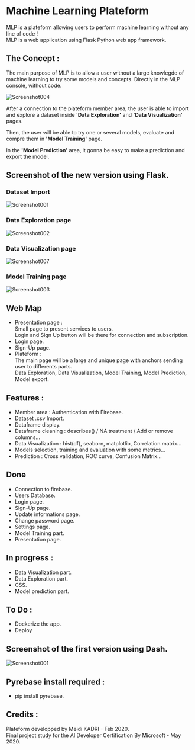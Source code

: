 # Machine Learning Plateform
MLP is a plateform allowing users to perform machine learning without any line of code !  
MLP is a web application using Flask Python web app framework.  

## The Concept :
The main purpose of MLP is to allow a user without a large knowlegde of machine learning to try some models and concepts. Directly in the MLP console, without code.  

![Screenshot004](https://user-images.githubusercontent.com/57437129/83324103-1f5ef400-a263-11ea-8e0d-6712b134f033.png)

After a connection to the plateform member area, the user is able to import and explore a dataset inside **'Data Exploration'** and **'Data Visualization'** pages.  

Then, the user will be able to try one or several models, evaluate and compre them in **'Model Training'** page.  

In the **'Model Prediction'** area, it gonna be easy to make a prediction and export the model.  

## Screenshot of the new version using Flask.
### Dataset Import
![Screenshot001](https://user-images.githubusercontent.com/57437129/83324301-98ab1680-a264-11ea-9396-6c00da4d28c8.png)

### Data Exploration page  
![Screenshot002](https://user-images.githubusercontent.com/57437129/83324315-b8dad580-a264-11ea-8812-c3614cdfd42b.png)

### Data Visualization page
![Screenshot007](https://user-images.githubusercontent.com/57437129/83324340-e9bb0a80-a264-11ea-8282-193fc4398a0a.png)

### Model Training page
![Screenshot003](https://user-images.githubusercontent.com/57437129/83324317-c4c69780-a264-11ea-8eb0-d86668b3c35c.png)

## Web Map
- Presentation page :  
Small page to present services to users.  
Login and Sign Up button will be there for connection and subscription.
- Login page.
- Sign-Up page.
- Plateform :  
The main page will be a large and unique page with anchors sending user to differents parts.  
Data Exploration, Data Visualization, Model Training, Model Prediction, Model export.

## Features :
- Member area : Authentication with Firebase.  
- Dataset .csv Import.  
- Dataframe display.  
- Dataframe cleaning : describes() / NA treatment / Add or remove columns...
- Data Visualization : hist(df), seaborn, matplotlib, Correlation matrix...  
- Models selection, training and evaluation with some metrics...  
- Prediction : Cross validation, ROC curve, Confusion Matrix...

## Done
- Connection to firebase.
- Users Database.
- Login page.
- Sign-Up page.
- Update informations page.
- Change password page.
- Settings page.
- Model Training part.
- Presentation page.

## In progress :
- Data Visualization part.
- Data Exploration part.
- CSS.
- Model prediction part.

## To Do :
- Dockerize the app.
- Deploy

## Screenshot of the first version using Dash.
![Screenshot001](https://user-images.githubusercontent.com/57437129/80616232-f1f31080-8a40-11ea-904b-8acaf8181f1c.png)  

## Pyrebase install required :
- pip install pyrebase.

## Credits :
Plateform developped by Meidi KADRI - Feb 2020.  
Final project study for the AI Developer Certification By Microsoft - May 2020.
